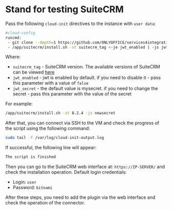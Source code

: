 # Stand for testing SuiteCRM

Pass the following `cloud-init` directives to the instance with `user data`:

```bash
#cloud-config
runcmd:
 - git clone --depth=1 https://github.com/ONLYOFFICE/services4integration.git /app
 - /app/suitecrm/install.sh -st suitecrm_tag <-je jwt_enabled | -js jwt_secret>
```

Where:

- `suitecrm_tag` - SuiteCRM version. The available versions of SuiteCRM can be viewed [here](https://hub.docker.com/r/bitnami/suitecrm)
- `jwt_enabled` - jwt is enabled by default. if you need to disable it - pass this parameter with a value of `false`
- `jwt_secret` - the default value is mysecret. if you need to change the secret - pass this parameter with the value of the secret

For example:

```bash
/app/suitecrm/install.sh -st 8.2.4 -js newsecret
```

After that, you can connect via SSH to the VM and check the progress of the script using the following command:

```bash
sudo tail -f /var/log/cloud-init-output.log
```

If successful, the following line will appear:

```bash
The script is finished
```

Then you can go to the SuiteCRM web interface at: `https://IP-SERVER/` and check the installation operation.
Default login credentials:

- Login: `user`
- Password: `bitnami`

After these steps, you need to add the plugin via the web interface and check the operation of the connector.
